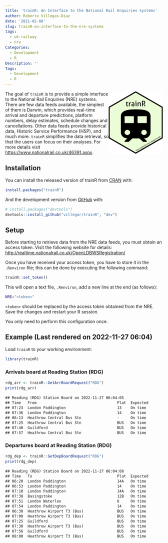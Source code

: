 ```yaml
---
title: 'trainR: An Interface to the National Rail Enquiries Systems'
author: Roberto Villegas-Diaz
date: '2021-02-08'
slug: trainR-an-interface-to-the-nre-systems
tags:
  - uk-railway
  - nre
Categories:
  - Development
  - R
Description: ''
Tags:
  - Development
  - R
---
```


<img src="https://raw.githubusercontent.com/villegar/trainR/main/inst/images/logo.png" alt="logo" align="right" height=200px/>

The goal of `trainR` is to provide a simple interface to the 
National Rail Enquiries (NRE) systems. There are few data feeds 
available, the simplest of them is Darwin, which provides real-time 
arrival and departure predictions, platform numbers, delay estimates, 
schedule changes and cancellations. Other data feeds provide historical 
data, Historic Service Performance (HSP), and much more. `trainR` 
simplifies the data retrieval, so that the users can focus on their 
analyses. For more details visit 
https://www.nationalrail.co.uk/46391.aspx.

## Installation

You can install the released version of trainR from [CRAN](https://CRAN.R-project.org) with:

``` r
install.packages("trainR")
```

And the development version from [GitHub](https://github.com/) with:

``` r
# install.packages("devtools")
devtools::install_github("villegar/trainR", "dev")
```

## Setup
Before starting to retrieve data from the NRE data feeds, you must obtain an access token. 
Visit the following website for details: http://realtime.nationalrail.co.uk/OpenLDBWSRegistration/

Once you have received your access token, you have to store it in the `.Renviron` file; this can be 
done by executing the following command:


```r
trainR::set_token()
```

This will open a text file, `.Renviron`, add a new line at the end (as follows):

```bash
NRE="<token>"
```

`<token>` should be replaced by the access token obtained from the NRE. Save the changes and restart 
your R session.

You only need to perform this configuration once.

## Example (Last rendered on 2022-11-27 06:04)

Load `trainR` to your working environment:

```r
library(trainR)
```

### Arrivals board at Reading Station (RDG)


```r
rdg_arr <- trainR::GetArrBoardRequest("RDG")
print(rdg_arr)
```

```
## Reading (RDG) Station Board on 2022-11-27 06:04:05
## Time   From                                    Plat  Expected
## 07:23  London Paddington                       13    On time
## 07:36  London Paddington                       14    On time
## 06:13  Heathrow Central Bus Stn                -     On time
## 07:25  Heathrow Central Bus Stn                BUS   On time
## 07:40  Guildford                               BUS   On time
## 07:57  Heathrow Central Bus Stn                BUS   On time
```

### Departures board at Reading Station (RDG)


```r
rdg_dep <- trainR::GetDepBoardRequest("RDG")
print(rdg_dep)
```

```
## Reading (RDG) Station Board on 2022-11-27 06:04:08
## Time   To                                      Plat  Expected
## 06:20  London Paddington                       14A   On time
## 06:53  London Paddington                       14    On time
## 07:10  London Paddington                       14A   On time
## 07:38  Basingstoke                             12B   On time
## 07:51  London Waterloo                         6     On time
## 07:54  London Paddington                       14    On time
## 06:30  Heathrow Airport T3 (Bus)               BUS   On time
## 07:00  Heathrow Airport T3 (Bus)               BUS   On time
## 07:25  Guildford                               BUS   On time
## 07:30  Heathrow Airport T3 (Bus)               BUS   On time
## 07:56  Guildford                               BUS   On time
## 08:00  Heathrow Airport T3 (Bus)               BUS   On time
```
